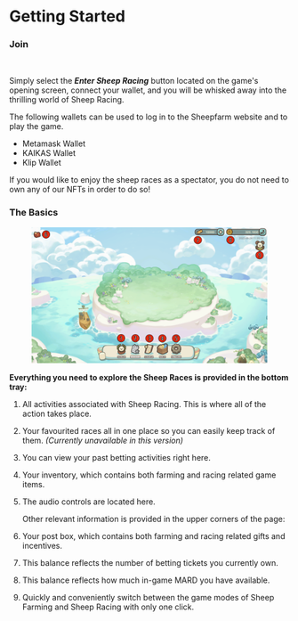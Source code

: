 # Getting Started

### Join

<figure><img src="../../.gitbook/assets/IMG_2815.PNG.png" alt=""><figcaption></figcaption></figure>

Simply select the _**Enter Sheep Racing**_ button located on the game's opening screen, connect your wallet, and you will be whisked away into the thrilling world of Sheep Racing.



The following wallets can be used to log in to the Sheepfarm website and to play the game.

* Metamask Wallet
* KAIKAS Wallet
* Klip Wallet



If you would like to enjoy the sheep races as a spectator, you do not need to own any of our NFTs in order to do so!



### The Basics

<figure><img src="../../.gitbook/assets/IMG_2814 3.PNG.png" alt=""><figcaption></figcaption></figure>

**Everything you need to explore the Sheep Races is provided in the bottom tray:**

1. All activities associated with Sheep Racing. This is where all of the action takes place.
2. Your favourited races all in one place so you can easily keep track of them. _(Currently unavailable in this version)_
3. You can view your past betting activities right here.
4. Your inventory, which contains both farming and racing related game items.
5.  The audio controls are located here.

    Other relevant information is provided in the upper corners of the page:
6. Your post box, which contains both farming and racing related gifts and incentives.
7. This balance reflects the number of betting tickets you currently own.
8. This balance reflects how much in-game MARD you have available.
9. Quickly and conveniently switch between the game modes of Sheep Farming and Sheep Racing with only one click.


